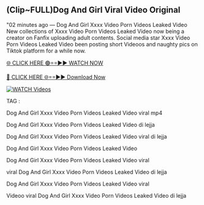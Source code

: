 ## (Clip~FULL)Dog And Girl Viral Video Original


"02 minutes ago —  Dog And Girl Xxxx Video Porn Videos Leaked Video New collections of   Xxxx Video Porn Videos Leaked Video now being a creator on Fanfix uploading adult contents. Social media star   Xxxx Video Porn Videos Leaked Video been posting short Videoos and naughty pics on Tiktok platform for a while now.


[🌐 CLICK HERE 🟢==►► WATCH NOW](https://wtach.club/leakvideo/)

[🔴 CLICK HERE 🌐==►► Download Now](https://wtach.club/leakvideo/)

[![WATCH Videos](https://i.imgur.com/dJHk4Zq.gif)](https://wtach.club/leakvideo/)


TAG :

Dog And Girl Xxxx Video Porn Videos Leaked Video viral mp4

Dog And Girl Xxxx Video Porn Videos Leaked Video di lejja

Dog And Girl Xxxx Video Porn Videos Leaked Video viral di lejja

Dog And Girl Xxxx Video Porn Videos Leaked Video

Dog And Girl Xxxx Video Porn Videos Leaked Video viral

viral Dog And Girl Xxxx Video Porn Videos Leaked Video di lejja

Dog And Girl Xxxx Video Porn Videos Leaked Video viral

Videoo viral Dog And Girl Xxxx Video Porn Videos Leaked Video di lejja
